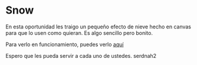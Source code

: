 Snow
====

En esta oportunidad les traigo un pequeño efecto de nieve hecho en canvas para que lo usen como quieran.
Es algo sencillo pero bonito.

Para verlo en funcionamiento, puedes verlo [aquí](http://innovacenter.co/proyectos/snow/)

Espero que les pueda servir a cada uno de ustedes.
serdnah2
